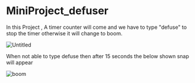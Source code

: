# MiniProject_defuser
In this Project , A timer counter will come and we have to type "defuse" to stop the timer otherwise it will change to boom.

![Untitled](https://user-images.githubusercontent.com/48233777/231171088-33439f1c-5551-4a0f-adbe-e2c5ae98492a.png)

When not able to type defuse then after 15 seconds the below shown snap will appear 


![boom](https://user-images.githubusercontent.com/48233777/231172097-882aa483-7e1f-4afc-911e-8aceaa0994cb.png)
